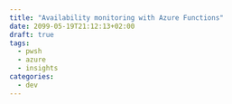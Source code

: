 ```yaml
---
title: "Availability monitoring with Azure Functions"
date: 2099-05-19T21:12:13+02:00
draft: true
tags:
  - pwsh
  - azure
  - insights
categories:
  - dev
---
```


